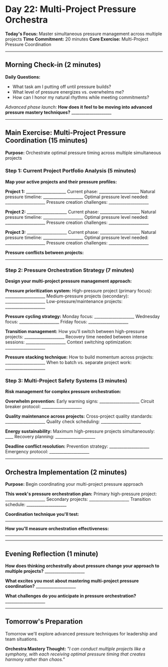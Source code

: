 # Day 22: Multi-Project Pressure Orchestra

**Today's Focus:** Master simultaneous pressure management across multiple projects
**Time Commitment:** 20 minutes
**Core Exercise:** Multi-Project Pressure Coordination

---

## Morning Check-in (2 minutes)

**Daily Questions:**
- What task am I putting off until pressure builds?
- What level of pressure energizes vs. overwhelms me?
- How can I honor my natural rhythms while meeting commitments?

*Advanced phase launch:*
**How does it feel to be moving into advanced pressure mastery techniques?** ____________________

---

## Main Exercise: Multi-Project Pressure Coordination (15 minutes)

**Purpose:** Orchestrate optimal pressure timing across multiple simultaneous projects

### Step 1: Current Project Portfolio Analysis (5 minutes)

**Map your active projects and their pressure profiles:**

**Project 1:** ____________________
Current phase: ____________________
Natural pressure timeline: ____________________
Optimal pressure level needed: ____________________
Pressure creation challenges: ____________________

**Project 2:** ____________________
Current phase: ____________________
Natural pressure timeline: ____________________
Optimal pressure level needed: ____________________
Pressure creation challenges: ____________________

**Project 3:** ____________________
Current phase: ____________________
Natural pressure timeline: ____________________
Optimal pressure level needed: ____________________
Pressure creation challenges: ____________________

**Pressure conflicts between projects:**
____________________

### Step 2: Pressure Orchestration Strategy (7 minutes)

**Design your multi-project pressure management approach:**

**Pressure prioritization system:**
High-pressure project (primary focus): ____________________
Medium-pressure projects (secondary): ____________________
Low-pressure/maintenance projects: ____________________

**Pressure cycling strategy:**
Monday focus: ____________________
Wednesday focus: ____________________
Friday focus: ____________________

**Transition management:**
How you'll switch between high-pressure projects: ____________________
Recovery time needed between intense sessions: ____________________
Context switching optimization: ____________________

**Pressure stacking technique:**
How to build momentum across projects: ____________________
When to batch vs. separate project work: ____________________

### Step 3: Multi-Project Safety Systems (3 minutes)

**Risk management for complex pressure orchestration:**

**Overwhelm prevention:**
Early warning signs: ____________________
Circuit breaker protocol: ____________________

**Quality maintenance across projects:**
Cross-project quality standards: ____________________
Quality check scheduling: ____________________

**Energy sustainability:**
Maximum high-pressure projects simultaneously: ____
Recovery planning: ____________________

**Deadline conflict resolution:**
Prevention strategy: ____________________
Emergency protocol: ____________________

---

## Orchestra Implementation (2 minutes)

**Purpose:** Begin coordinating your multi-project pressure approach

**This week's pressure orchestration plan:**
Primary high-pressure project: ____________________
Secondary projects: ____________________
Transition schedule: ____________________

**Coordination technique you'll test:**
____________________

**How you'll measure orchestration effectiveness:**
____________________

---

## Evening Reflection (1 minute)

**How does thinking orchestrally about pressure change your approach to multiple projects?** ____________________

**What excites you most about mastering multi-project pressure coordination?** ____________________

**What challenges do you anticipate in pressure orchestration?** ____________________

---

## Tomorrow's Preparation
Tomorrow we'll explore advanced pressure techniques for leadership and team situations.

**Orchestra Mastery Thought:**
*"I can conduct multiple projects like a symphony, with each receiving optimal pressure timing that creates harmony rather than chaos."*